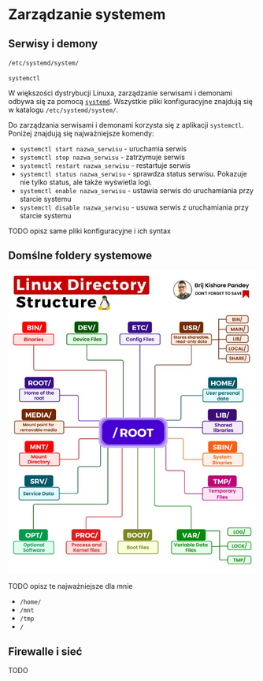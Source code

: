 # Zarządzanie systemem

## Serwisy i demony

`/etc/systemd/system/`

`systemctl`

W większości dystrybucji Linuxa, zarządzanie serwisami i demonami odbywa się za pomocą [`systemd`](https://systemd.io). Wszystkie pliki konfiguracyjne znajdują się w katalogu `/etc/systemd/system/`.

Do zarządzania serwisami i demonami korzysta się z aplikacji `systemctl`. Poniżej znajdują się najważniejsze komendy:

- `systemctl start nazwa_serwisu` - uruchamia serwis
- `systemctl stop nazwa_serwisu` - zatrzymuje serwis
- `systemctl restart nazwa_serwisu` - restartuje serwis
- `systemctl status nazwa_serwisu` - sprawdza status serwisu. Pokazuje nie tylko status, ale także wyświetla logi.
- `systemctl enable nazwa_serwisu` - ustawia serwis do uruchamiania przy starcie systemu
- `systemctl disable nazwa_serwisu` - usuwa serwis z uruchamiania przy starcie systemu

TODO opisz same  pliki konfiguracyjne i ich syntax

## Domślne foldery systemowe

![Schemat](assets/linux_directories.jpeg)

TODO opisz te najważniejsze dla mnie

- `/home/`
- `/mnt`
- `/tmp`
- `/`

## Firewalle i sieć

TODO
